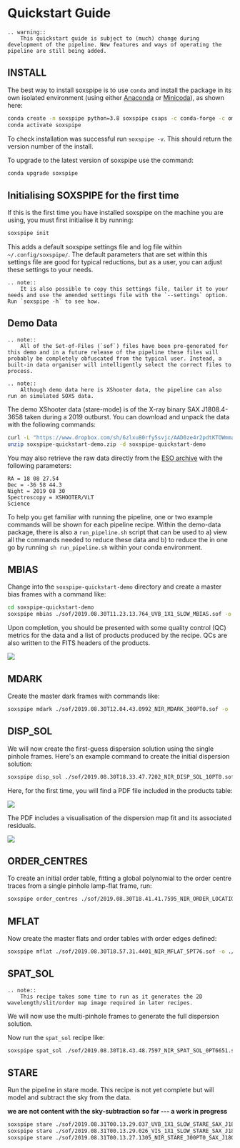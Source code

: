 # Quickstart Guide

```eval_rst
.. warning::
    This quickstart guide is subject to (much) change during development of the pipeline. New features and ways of operating the pipeline are still being added.
```

## INSTALL

The best way to install soxspipe is to use `conda` and install the package in its own isolated environment (using either [Anaconda](https://docs.anaconda.com/anaconda/install/index.html) or [Minicoda](https://docs.conda.io/en/latest/miniconda.html)), as shown here:

``` bash
conda create -n soxspipe python=3.8 soxspipe csaps -c conda-forge -c omfit
conda activate soxspipe
```

To check installation was successful run `soxspipe -v`. This should return the version number of the install.

To upgrade to the latest version of soxspipe use the command:

``` bash
conda upgrade soxspipe
```

## Initialising SOXSPIPE for the first time

If this is the first time you have installed soxspipe on the machine you are using, you must first initialise it by running:

```bash
soxspipe init
```

This adds a default soxspipe settings file and log file within `~/.config/soxspipe/`. The default parameters that are set within this settings file are good for typical reductions, but as a user, you can adjust these settings to your needs. 

```eval_rst
.. note::
    It is also possible to copy this settings file, tailor it to your needs and use the amended settings file with the `--settings` option. Run `soxspipe -h` to see how.
```

## Demo Data

```eval_rst
.. note::
    All of the Set-of-Files (`sof`) files have been pre-generated for this demo and in a future release of the pipeline these files will probably be completely obfuscated from the typical user. Instead, a built-in data organiser will intelligently select the correct files to process.
```


```eval_rst
.. note::
    Although demo data here is XShooter data, the pipeline can also run on simulated SOXS data.
```

The demo XShooter data (stare-mode) is of the X-ray binary SAX J1808.4-3658 taken during a 2019 outburst. You can download and unpack the data with the following commands:

```bash
curl -L "https://www.dropbox.com/sh/6zlxu80rfy5svjc/AAD0ze4r2pdtKTOWmmac6r_Ca?dl=1" > soxspipe-quickstart-demo.zip
unzip soxspipe-quickstart-demo.zip -d soxspipe-quickstart-demo
```

You may also retrieve the raw data directly from the [ESO archive](http://archive.eso.org/eso/eso_archive_main.html) with the following parameters:

```text
RA = 18 08 27.54
Dec = -36 58 44.3
Night = 2019 08 30
Spectroscopy = XSHOOTER/VLT
Science
```

To help you get familiar with running the pipeline, one or two example commands will be shown for each pipeline recipe. Within the demo-data package, there is also a `run_pipeline.sh` script that can be used to a) view all the commands needed to reduce these data and b) to reduce the in one go by running `sh run_pipeline.sh` within your conda environment.


## MBIAS

Change into the `soxspipe-quickstart-demo` directory and create a master bias frames with a command like:

```bash
cd soxspipe-quickstart-demo
soxspipe mbias ./sof/2019.08.30T11.23.13.764_UVB_1X1_SLOW_MBIAS.sof -o ./
```

Upon completion, you should be presented with some quality control (QC) metrics for the data and a list of products produced by the recipe. QCs are also written to the FITS headers of the products.

[![](https://live.staticflickr.com/65535/51999455194_dede3217a4_b.jpg)](https://live.staticflickr.com/65535/51999455194_dede3217a4_b.jpg)


## MDARK

Create the master dark frames with commands like:

```bash
soxspipe mdark ./sof/2019.08.30T12.04.43.0992_NIR_MDARK_300PT0.sof -o ./
```

## DISP_SOL

We will now create the first-guess dispersion solution using the single pinhole frames. Here's an example command to create the initial dispersion solution:

```bash
soxspipe disp_sol ./sof/2019.08.30T18.33.47.7202_NIR_DISP_SOL_10PT0.sof -o ./
```

Here, for the first time, you will find a PDF file included in the products table:

[![](https://live.staticflickr.com/65535/51999630094_f97cb55f7f_b.jpg)](https://live.staticflickr.com/65535/51999630094_f97cb55f7f_b.jpg)

The PDF includes a visualisation of the dispersion map fit and its associated residuals.

[![](https://live.staticflickr.com/65535/51999627639_9b1c73e26a_z.png)](https://live.staticflickr.com/65535/51999627639_9b1c73e26a_o.png)


## ORDER_CENTRES

To create an initial order table, fitting a global polynomial to the order centre traces from a single pinhole lamp-flat frame, run:

```bash
soxspipe order_centres ./sof/2019.08.30T18.41.41.7595_NIR_ORDER_LOCATIONS_1PT0.sof -o ./
```

## MFLAT

Now create the master flats and order tables with order edges defined:

```bash
soxspipe mflat ./sof/2019.08.30T18.57.31.4401_NIR_MFLAT_5PT76.sof -o ./
```

## SPAT_SOL

```eval_rst
.. note::
    This recipe takes some time to run as it generates the 2D wavelength/slit/order map image required in later recipes.
```

We will now use the multi-pinhole frames to generate the full dispersion solution.


Now run the `spat_sol` recipe like:

```bash
soxspipe spat_sol ./sof/2019.08.30T18.43.48.7597_NIR_SPAT_SOL_0PT6651.sof -o ./
```

## STARE

Run the pipeline in stare mode. This recipe is not yet complete but will model and subtract the sky from the data.  

**we are not content with the sky-subtraction so far --- a work in progress**


```bash
soxspipe stare ./sof/2019.08.31T00.13.29.037_UVB_1X1_SLOW_STARE_SAX_J1808.43658.sof -o ./
soxspipe stare ./sof/2019.08.31T00.13.29.026_VIS_1X1_SLOW_STARE_SAX_J1808.43658.sof -o ./
soxspipe stare ./sof/2019.08.31T00.13.27.1305_NIR_STARE_300PT0_SAX_J1808.43658.sof -o ./
```

